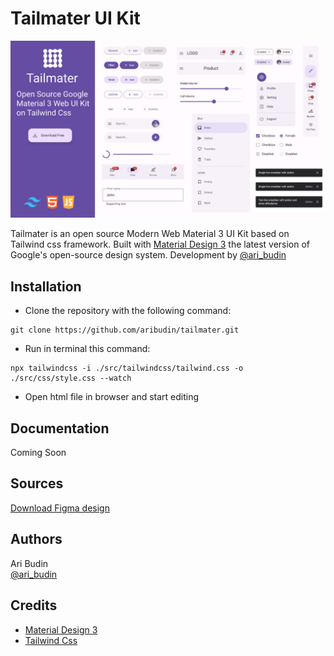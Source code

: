 # Tailmater UI Kit
<img src="src/img/tailmater-template.png" alt="Tailmater UI">

Tailmater is an open source Modern Web Material 3 UI Kit based on Tailwind css framework. Built with [Material Design 3](https://m3.material.io/) the latest version of Google's open-source design system. Development by [@ari_budin](https://twitter.com/ari_budin)

## Installation

* Clone the repository with the following command:

```
git clone https://github.com/aribudin/tailmater.git
```
* Run in terminal this command:

```
npx tailwindcss -i ./src/tailwindcss/tailwind.css -o ./src/css/style.css --watch
```
* Open html file in browser and start editing

## Documentation

Coming Soon

## Sources

[Download Figma design](https://www.figma.com/community/file/1035203688168086460)

## Authors

Ari Budin  
[@ari_budin](https://twitter.com/ari_budin)

## Credits

* [Material Design 3](https://m3.material.io/)
* [Tailwind Css](https://tailwindcss.com/)
